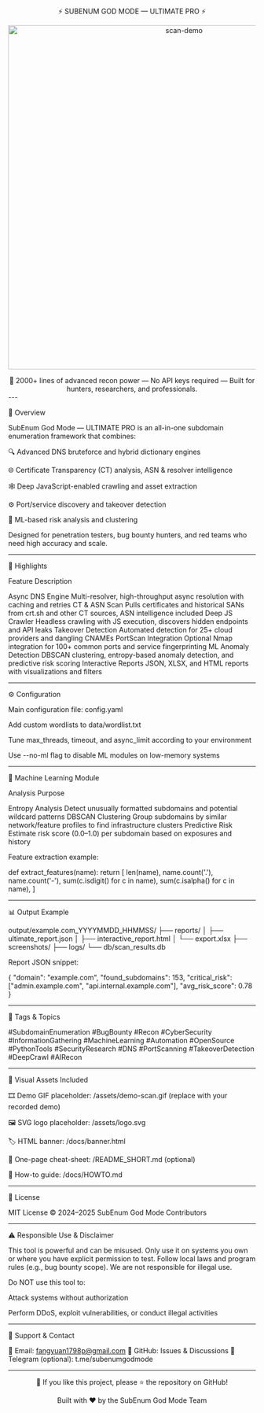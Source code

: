 <!-- README for SubEnum God Mode - ULTIMATE PRO (English) --><div align="center">⚡️ SUBENUM GOD MODE — ULTIMATE PRO ⚡️

    

<p align="center">
  <img src="https://media.giphy.com/media/3o7aD2saalBwwftBIY/giphy.gif" alt="scan-demo" width="700" />
</p>🧠 2000+ lines of advanced recon power — No API keys required — Built for hunters, researchers, and professionals.

</div>
---

📘 Overview

SubEnum God Mode — ULTIMATE PRO is an all-in-one subdomain enumeration framework that combines:

🔍 Advanced DNS bruteforce and hybrid dictionary engines

🌐 Certificate Transparency (CT) analysis, ASN & resolver intelligence

🕸️ Deep JavaScript-enabled crawling and asset extraction

⚙️ Port/service discovery and takeover detection

🤖 ML-based risk analysis and clustering


Designed for penetration testers, bug bounty hunters, and red teams who need high accuracy and scale.


---

💎 Highlights

Feature	Description

Async DNS Engine	Multi-resolver, high-throughput async resolution with caching and retries
CT & ASN Scan	Pulls certificates and historical SANs from crt.sh and other CT sources, ASN intelligence included
Deep JS Crawler	Headless crawling with JS execution, discovers hidden endpoints and API leaks
Takeover Detection	Automated detection for 25+ cloud providers and dangling CNAMEs
PortScan Integration	Optional Nmap integration for 100+ common ports and service fingerprinting
ML Anomaly Detection	DBSCAN clustering, entropy-based anomaly detection, and predictive risk scoring
Interactive Reports	JSON, XLSX, and HTML reports with visualizations and filters



---

⚙️ Configuration

Main configuration file: config.yaml

Add custom wordlists to data/wordlist.txt

Tune max_threads, timeout, and async_limit according to your environment

Use --no-ml flag to disable ML modules on low-memory systems



---

🧠 Machine Learning Module

Analysis	Purpose

Entropy Analysis	Detect unusually formatted subdomains and potential wildcard patterns
DBSCAN Clustering	Group subdomains by similar network/feature profiles to find infrastructure clusters
Predictive Risk	Estimate risk score (0.0–1.0) per subdomain based on exposures and history


Feature extraction example:

def extract_features(name):
    return [
        len(name),
        name.count('.'),
        name.count('-'),
        sum(c.isdigit() for c in name),
        sum(c.isalpha() for c in name),
    ]


---

📊 Output Example

output/example.com_YYYYMMDD_HHMMSS/
├── reports/
│   ├── ultimate_report.json
│   ├── interactive_report.html
│   └── export.xlsx
├── screenshots/
├── logs/
└── db/scan_results.db

Report JSON snippet:

{
  "domain": "example.com",
  "found_subdomains": 153,
  "critical_risk": ["admin.example.com", "api.internal.example.com"],
  "avg_risk_score": 0.78
}


---

🧩 Tags & Topics

#SubdomainEnumeration #BugBounty #Recon #CyberSecurity
#InformationGathering #MachineLearning #Automation #OpenSource
#PythonTools #SecurityResearch #DNS #PortScanning
#TakeoverDetection #DeepCrawl #AIRecon


---

🔮 Visual Assets Included

🎞️ Demo GIF placeholder: /assets/demo-scan.gif (replace with your recorded demo)

🖼️ SVG logo placeholder: /assets/logo.svg

🏷️ HTML banner: /docs/banner.html

📘 One-page cheat-sheet: /README_SHORT.md (optional)

📗 How-to guide: /docs/HOWTO.md



---

📜 License

MIT License © 2024–2025 SubEnum God Mode Contributors


---

⚠️ Responsible Use & Disclaimer

This tool is powerful and can be misused. Only use it on systems you own or where you have explicit permission to test. Follow local laws and program rules (e.g., bug bounty scope). We are not responsible for illegal use.

Do NOT use this tool to:

Attack systems without authorization

Perform DDoS, exploit vulnerabilities, or conduct illegal activities



---

💬 Support & Contact

📧 Email: fangyuan1798p@gmail.com
🐙 GitHub: Issues & Discussions
💬 Telegram (optional): t.me/subenumgodmode


---

<div align="center">🌟 If you like this project, please ⭐ the repository on GitHub!

Built with ❤️ by the SubEnum God Mode Team

</div>
